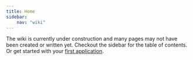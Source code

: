 ```yaml
---
title: Home
sidebar:
    nav: "wiki"
---
```


The wiki is currently under construction and many pages may not have been created or written yet. Checkout the sidebar for the table of contents. Or get started with your [first application](/wiki/starting/first-application).
